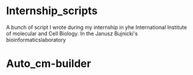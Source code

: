 # Internship_scripts
A bunch of script I wrote during my internship in yhe International Institute of molecular and Cell Biology. In the Janusz Bujnicki's bioinformaticslaboratory

# Auto_cm-builder
